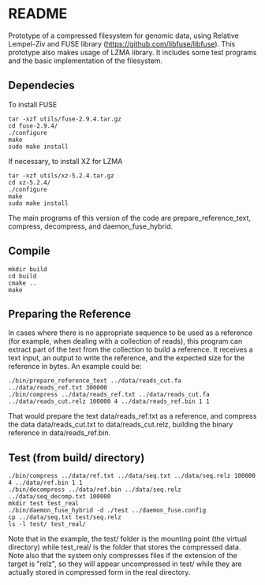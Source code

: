 # README #

Prototype of a compressed filesystem for genomic data, using Relative Lempel-Ziv and FUSE library (https://github.com/libfuse/libfuse). This prototype also makes usage of LZMA library. It includes some test programs and the basic implementation of the filesystem.

Dependecies
-------------------
To install FUSE
```
tar -xzf utils/fuse-2.9.4.tar.gz
cd fuse-2.9.4/
./configure
make
sudo make install
```
If necessary, to install XZ for LZMA
```
tar -xzf utils/xz-5.2.4.tar.gz
cd xz-5.2.4/
./configure
make
sudo make install
```

The main programs of this version of the code are prepare\_reference\_text, compress, decompress, and daemon\_fuse\_hybrid.

Compile
-------------------
```
mkdir build
cd build
cmake ..
make
```

Preparing the Reference
-------------------
In cases where there is no appropriate sequence to be used as a reference (for example, when dealing with a collection of reads), this program can extract part of the text from the collection to build a reference. It receives a text input, an output to write the reference, and the expected size for the reference in bytes.
An example could be:
```
./bin/prepare_reference_text ../data/reads_cut.fa ../data/reads_ref.txt 300000
./bin/compress ../data/reads_ref.txt ../data/reads_cut.fa ../data/reads_cut.relz 100000 4 ../data/reads_ref.bin 1 1
```
That would prepare the text data/reads\_ref.txt as a reference, and compress the data data/reads\_cut.txt to data/reads\_cut.relz, building the binary reference in data/reads\_ref.bin.






Test (from build/ directory)
-------------------
```
./bin/compress ../data/ref.txt ../data/seq.txt ../data/seq.relz 100000 4 ../data/ref.bin 1 1
./bin/decompress ../data/ref.bin ../data/seq.relz ../data/seq_decomp.txt 100000
mkdir test test_real
./bin/daemon_fuse_hybrid -d ./test ../daemon_fuse.config
cp ../data/seq.txt test/seq.relz
ls -l test/ test_real/
```

Note that in the example, the test/ folder is the mounting point (the virtual directory) while test_real/ is the folder that stores the compressed data. Note also that the system only compresses files if the extension of the target is "relz", so they will appear uncompressed in test/ while they are actually stored in compressed form in the real directory.
